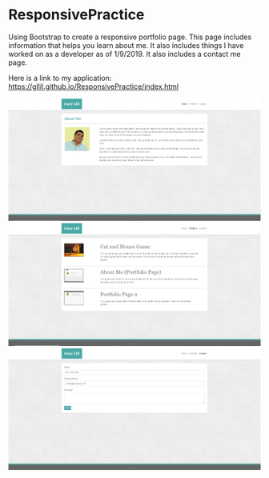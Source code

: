 # ResponsivePractice
Using Bootstrap to create a responsive portfolio page. This page includes information that helps you learn about me. It also includes things I have worked on as a developer as of 1/9/2019. It also includes a contact me page.

Here is a link to my application:
https://gllil.github.io/ResponsivePractice/index.html

<img src="https://github.com/gllil/ResponsivePractice/blob/master/assets/Page1.PNG">

<img src="https://github.com/gllil/ResponsivePractice/blob/master/assets/Page2.PNG">

<img src="https://github.com/gllil/ResponsivePractice/blob/master/assets/Page3.PNG">

